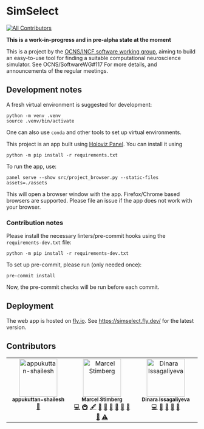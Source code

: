 # SimSelect
<!-- ALL-CONTRIBUTORS-BADGE:START - Do not remove or modify this section -->
[![All Contributors](https://img.shields.io/badge/all_contributors-3-orange.svg?style=flat-square)](#contributors-)
<!-- ALL-CONTRIBUTORS-BADGE:END -->

**This is a work-in-progress and in pre-alpha state at the moment**

This is a project by the [OCNS/INCF software working group](https://ocns.github.io/SoftwareWG/index.html),
aiming to build an easy-to-use tool for finding a suitable computational neuroscience
simulator. See OCNS/SoftwareWG#117 For more details, and announcements of the regular
meetings.

## Development notes
A fresh virtual environment is suggested for development:
```
python -m venv .venv
source .venv/bin/activate
```
One can also use `conda` and other tools to set up virtual environments.

This project is an app built using [Holoviz Panel](https://panel.holoviz.org/).
You can install it using
```
python -m pip install -r requirements.txt
```
To run the app, use:
```
panel serve --show src/project_browser.py --static-files assets=./assets
```
This will open a browser window with the app.
Firefox/Chrome based browsers are supported.
Please file an issue if the app does not work with your browser.

### Contribution notes
Please install the necessary linters/pre-commit hooks using the `requirements-dev.txt` file:

```
python -m pip install -r requirements-dev.txt
```

To set up pre-commit, please run (only needed once):

```
pre-commit install
```

Now, the pre-commit checks will be run before each commit.

## Deployment
The web app is hosted on [fly.io](https://fly.io/). See https://simselect.fly.dev/ for the latest version.


## Contributors

<!-- ALL-CONTRIBUTORS-LIST:START - Do not remove or modify this section -->
<!-- prettier-ignore-start -->
<!-- markdownlint-disable -->
<table>
  <tbody>
    <tr>
      <td align="center" valign="top" width="14.28%"><a href="https://www.shailesh-appukuttan.com/"><img src="https://avatars.githubusercontent.com/u/24866517?v=4?s=100" width="100px;" alt="appukuttan-shailesh"/><br /><sub><b>appukuttan-shailesh</b></sub></a><br /><a href="#maintenance-appukuttan-shailesh" title="Maintenance">🚧</a></td>
      <td align="center" valign="top" width="14.28%"><a href="https://marcel.stimberg.info"><img src="https://avatars.githubusercontent.com/u/1381982?v=4?s=100" width="100px;" alt="Marcel Stimberg"/><br /><sub><b>Marcel Stimberg</b></sub></a><br /><a href="https://github.com/OCNS/simselect/commits?author=mstimberg" title="Code">💻</a> <a href="#infra-mstimberg" title="Infrastructure (Hosting, Build-Tools, etc)">🚇</a> <a href="#content-mstimberg" title="Content">🖋</a> <a href="#data-mstimberg" title="Data">🔣</a> <a href="#maintenance-mstimberg" title="Maintenance">🚧</a> <a href="#design-mstimberg" title="Design">🎨</a> <a href="#ideas-mstimberg" title="Ideas, Planning, & Feedback">🤔</a> <a href="#projectManagement-mstimberg" title="Project Management">📆</a> <a href="#research-mstimberg" title="Research">🔬</a> <a href="https://github.com/OCNS/simselect/pulls?q=is%3Apr+reviewed-by%3Amstimberg" title="Reviewed Pull Requests">👀</a> <a href="https://github.com/OCNS/simselect/commits?author=mstimberg" title="Tests">⚠️</a></td>
      <td align="center" valign="top" width="14.28%"><a href="https://github.com/dissagaliyeva"><img src="https://avatars.githubusercontent.com/u/80033932?v=4?s=100" width="100px;" alt="Dinara Issagaliyeva"/><br /><sub><b>Dinara Issagaliyeva</b></sub></a><br /><a href="https://github.com/OCNS/simselect/commits?author=dissagaliyeva" title="Code">💻</a> <a href="#design-dissagaliyeva" title="Design">🎨</a> <a href="#ideas-dissagaliyeva" title="Ideas, Planning, & Feedback">🤔</a> <a href="#projectManagement-dissagaliyeva" title="Project Management">📆</a> <a href="#research-dissagaliyeva" title="Research">🔬</a></td>
    </tr>
  </tbody>
</table>

<!-- markdownlint-restore -->
<!-- prettier-ignore-end -->

<!-- ALL-CONTRIBUTORS-LIST:END -->
<!-- prettier-ignore-start -->
<!-- markdownlint-disable -->

<!-- markdownlint-restore -->
<!-- prettier-ignore-end -->

<!-- ALL-CONTRIBUTORS-LIST:END -->

